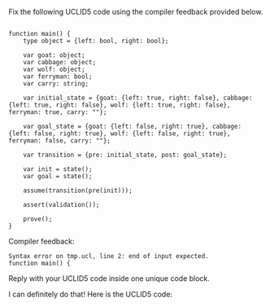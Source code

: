 
Fix the following UCLID5 code using the compiler feedback provided below.

```

function main() {
    type object = {left: bool, right: bool};
    
    var goat: object;
    var cabbage: object;
    var wolf: object;
    var ferryman: bool;
    var carry: string;
    
    var initial_state = {goat: {left: true, right: false}, cabbage: {left: true, right: false}, wolf: {left: true, right: false}, ferryman: true, carry: ""};
    
    var goal_state = {goat: {left: false, right: true}, cabbage: {left: false, right: true}, wolf: {left: false, right: true}, ferryman: false, carry: ""};
    
    var transition = {pre: initial_state, post: goal_state};
    
    var init = state();
    var goal = state();
    
    assume(transition(pre(init)));
    
    assert(validation());
    
    prove();
}
```

Compiler feedback:

```
Syntax error on tmp.ucl, line 2: end of input expected.
function main() {

```
Reply with your UCLID5 code inside one unique code block.

I can definitely do that! Here is the UCLID5 code:
```
